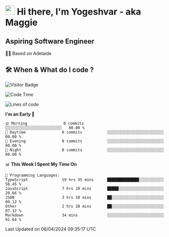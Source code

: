 <h1><img src="https://emojis.slackmojis.com/emojis/images/1531849430/4246/blob-sunglasses.gif?1531849430" width="30"/> Hi there, I'm Yogeshvar - aka Maggie</h1>

## Aspiring Software Engineer
🏂🏻  Based on Adelaide 

## 🛠 When & What do I code ?  

![Visitor Badge](https://visitor-badge.feriirawann.repl.co?username=yogeshvar&repo=yogeshvar&label=Visitors&style=plastic&color=%23457BFF&contentType=svg)

<!--START_SECTION:waka-->
![Code Time](http://img.shields.io/badge/Code%20Time-2%2C823%20hrs%2043%20mins-blue)

![Lines of code](https://img.shields.io/badge/From%20Hello%20World%20I%27ve%20Written-0%20lines%20of%20code-blue)

**I'm an Early 🐤** 

```text
🌞 Morning                0 commits           ░░░░░░░░░░░░░░░░░░░░░░░░░   00.00 % 
🌆 Daytime                0 commits           ░░░░░░░░░░░░░░░░░░░░░░░░░   00.00 % 
🌃 Evening                0 commits           ░░░░░░░░░░░░░░░░░░░░░░░░░   00.00 % 
🌙 Night                  0 commits           ░░░░░░░░░░░░░░░░░░░░░░░░░   00.00 % 
```


📊 **This Week I Spent My Time On** 

```text
💬 Programming Languages: 
TypeScript               19 hrs 35 mins      ██████████████░░░░░░░░░░░   56.45 % 
JavaScript               7 hrs 10 mins       █████░░░░░░░░░░░░░░░░░░░░   20.66 % 
JSON                     3 hrs 10 mins       ██░░░░░░░░░░░░░░░░░░░░░░░   09.12 % 
Other                    2 hrs 28 mins       ██░░░░░░░░░░░░░░░░░░░░░░░   07.12 % 
Markdown                 34 mins             ░░░░░░░░░░░░░░░░░░░░░░░░░   01.64 % 
```


 Last Updated on 06/04/2024 09:35:17 UTC
<!--END_SECTION:waka-->
